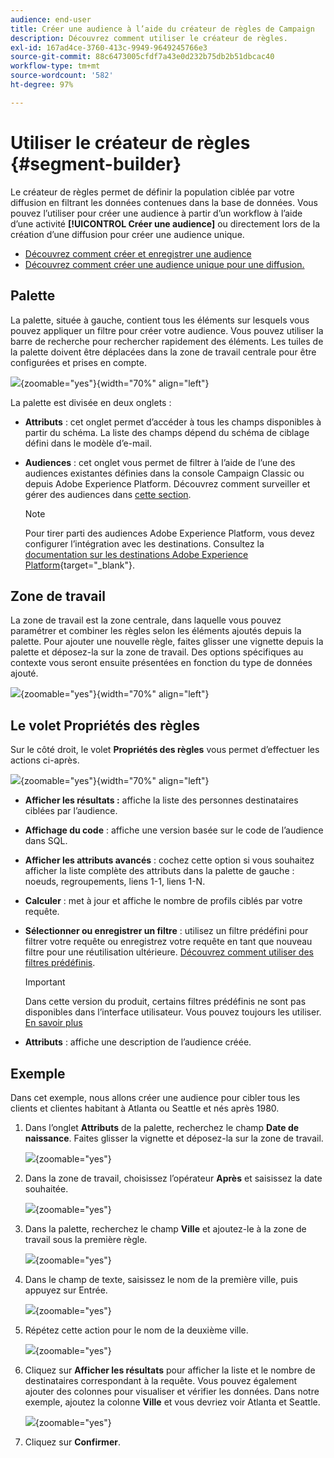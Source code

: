 ```yaml
---
audience: end-user
title: Créer une audience à l’aide du créateur de règles de Campaign
description: Découvrez comment utiliser le créateur de règles.
exl-id: 167ad4ce-3760-413c-9949-9649245766e3
source-git-commit: 88c6473005cfdf7a43e0d232b75db2b51dbcac40
workflow-type: tm+mt
source-wordcount: '582'
ht-degree: 97%

---
```


# Utiliser le créateur de règles {#segment-builder}

Le créateur de règles permet de définir la population ciblée par votre diffusion en filtrant les données contenues dans la base de données. Vous pouvez l’utiliser pour créer une audience à partir d’un workflow à l’aide d’une activité **[!UICONTROL Créer une audience]** ou directement lors de la création d’une diffusion pour créer une audience unique.

* [Découvrez comment créer et enregistrer une audience](create-audience.md)
* [Découvrez comment créer une audience unique pour une diffusion.](one-time-audience.md)

## Palette

La palette, située à gauche, contient tous les éléments sur lesquels vous pouvez appliquer un filtre pour créer votre audience. Vous pouvez utiliser la barre de recherche pour rechercher rapidement des éléments. Les tuiles de la palette doivent être déplacées dans la zone de travail centrale pour être configurées et prises en compte.

![](assets/segment-builder2.png){zoomable=&quot;yes&quot;}{width="70%" align="left"}

La palette est divisée en deux onglets :

* **Attributs** : cet onglet permet d’accéder à tous les champs disponibles à partir du schéma. La liste des champs dépend du schéma de ciblage défini dans le modèle d’e-mail.

* **Audiences** : cet onglet vous permet de filtrer à l’aide de l’une des audiences existantes définies dans la console Campaign Classic ou depuis Adobe Experience Platform. Découvrez comment surveiller et gérer des audiences dans [cette section](manage-audience.md).

  >[!NOTE]
  >
  >Pour tirer parti des audiences Adobe Experience Platform, vous devez configurer l’intégration avec les destinations. Consultez la [documentation sur les destinations Adobe Experience Platform](https://experienceleague.adobe.com/docs/experience-platform/destinations/home.html?lang=fr){target="_blank"}.

## Zone de travail

La zone de travail est la zone centrale, dans laquelle vous pouvez paramétrer et combiner les règles selon les éléments ajoutés depuis la palette. Pour ajouter une nouvelle règle, faites glisser une vignette depuis la palette et déposez-la sur la zone de travail. Des options spécifiques au contexte vous seront ensuite présentées en fonction du type de données ajouté.

![](assets/segment-builder4.png){zoomable=&quot;yes&quot;}{width="70%" align="left"}

## Le volet Propriétés des règles

Sur le côté droit, le volet **Propriétés des règles** vous permet d’effectuer les actions ci-après.

![](assets/segment-builder5.png){zoomable=&quot;yes&quot;}{width="70%" align="left"}

* **Afficher les résultats :** affiche la liste des personnes destinataires ciblées par l’audience.
* **Affichage du code** : affiche une version basée sur le code de l’audience dans SQL.
* **Afficher les attributs avancés** : cochez cette option si vous souhaitez afficher la liste complète des attributs dans la palette de gauche : noeuds, regroupements, liens 1-1, liens 1-N.
* **Calculer** : met à jour et affiche le nombre de profils ciblés par votre requête.
* **Sélectionner ou enregistrer un filtre** : utilisez un filtre prédéfini pour filtrer votre requête ou enregistrez votre requête en tant que nouveau filtre pour une réutilisation ultérieure. [Découvrez comment utiliser des filtres prédéfinis](../get-started/predefined-filters.md).

  >[!IMPORTANT]
  >
  >Dans cette version du produit, certains filtres prédéfinis ne sont pas disponibles dans l’interface utilisateur. Vous pouvez toujours les utiliser. [En savoir plus](../get-started/guardrails.md#predefined-filters-filters-guardrails-limitations)

* **Attributs** : affiche une description de l’audience créée.

## Exemple

Dans cet exemple, nous allons créer une audience pour cibler tous les clients et clientes habitant à Atlanta ou Seattle et nés après 1980.

1. Dans l’onglet **Attributs** de la palette, recherchez le champ **Date de naissance**. Faites glisser la vignette et déposez-la sur la zone de travail.

   ![](assets/segment-builder6.png){zoomable=&quot;yes&quot;}

1. Dans la zone de travail, choisissez l’opérateur **Après** et saisissez la date souhaitée.

   ![](assets/segment-builder7.png){zoomable=&quot;yes&quot;}

1. Dans la palette, recherchez le champ **Ville** et ajoutez-le à la zone de travail sous la première règle.

   ![](assets/segment-builder8.png){zoomable=&quot;yes&quot;}

1. Dans le champ de texte, saisissez le nom de la première ville, puis appuyez sur Entrée.

   ![](assets/segment-builder9.png){zoomable=&quot;yes&quot;}

1. Répétez cette action pour le nom de la deuxième ville.

   ![](assets/segment-builder10.png){zoomable=&quot;yes&quot;}

1. Cliquez sur **Afficher les résultats** pour afficher la liste et le nombre de destinataires correspondant à la requête. Vous pouvez également ajouter des colonnes pour visualiser et vérifier les données. Dans notre exemple, ajoutez la colonne **Ville** et vous devriez voir Atlanta et Seattle.

   ![](assets/segment-builder11.png){zoomable=&quot;yes&quot;}

1. Cliquez sur **Confirmer**.